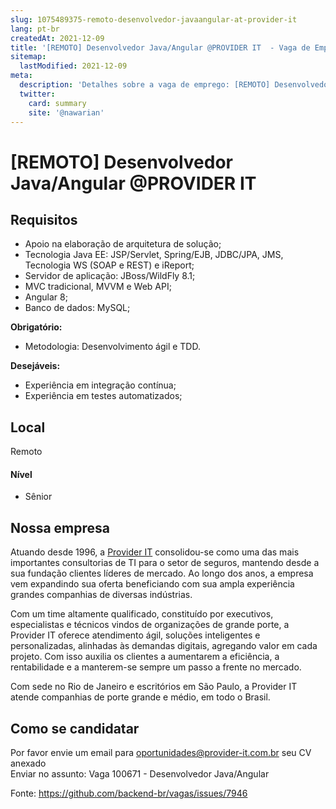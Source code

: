 ```yaml
---
slug: 1075489375-remoto-desenvolvedor-javaangular-at-provider-it
lang: pt-br
createdAt: 2021-12-09
title: '[REMOTO] Desenvolvedor Java/Angular @PROVIDER IT  - Vaga de Emprego'
sitemap:
  lastModified: 2021-12-09
meta:
  description: 'Detalhes sobre a vaga de emprego: [REMOTO] Desenvolvedor Java/Angular @PROVIDER IT '
  twitter:
    card: summary
    site: '@nawarian'
---
```


# [REMOTO] Desenvolvedor Java/Angular @PROVIDER IT 

## Requisitos
- Apoio na elaboração de arquitetura de solução;
- Tecnologia Java EE:  JSP/Servlet, Spring/EJB, JDBC/JPA, JMS, Tecnologia WS (SOAP e REST) e iReport;
- Servidor de aplicação: JBoss/WildFly 8.1;
- MVC tradicional, MVVM e Web API;
- Angular 8;
- Banco de dados: MySQL;

**Obrigatório:**
-  Metodologia: Desenvolvimento ágil e TDD.

**Desejáveis:**
- Experiência em integração contínua;
- Experiência em testes automatizados;

## Local
Remoto

#### Nível
- Sênior

## Nossa empresa

Atuando desde 1996, a [Provider IT](https://provider-it.com.br/) consolidou-se como uma das mais importantes consultorias de TI para o setor de seguros, mantendo desde a sua fundação clientes líderes de mercado. Ao longo dos anos, a empresa vem expandindo sua oferta beneficiando com sua ampla experiência grandes companhias de diversas indústrias.

Com um time altamente qualificado, constituído por executivos, especialistas e técnicos vindos de organizações de grande porte, a Provider IT oferece atendimento ágil, soluções inteligentes e personalizadas, alinhadas às demandas digitais, agregando valor em cada projeto. Com isso auxilia os clientes a aumentarem a eficiência, a rentabilidade e a manterem-se sempre um passo a frente no mercado.

Com sede no Rio de Janeiro e escritórios em São Paulo, a Provider IT atende companhias de porte grande e médio, em todo o Brasil.

## Como se candidatar

Por favor envie um email para oportunidades@provider-it.com.br seu CV anexado  
Enviar no assunto:  Vaga 100671 - Desenvolvedor Java/Angular


Fonte: https://github.com/backend-br/vagas/issues/7946
